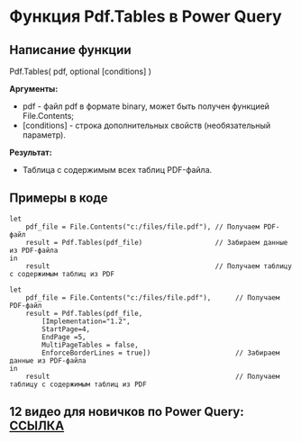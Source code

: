 # Функция Pdf.Tables в Power Query

## Написание функции
Pdf.Tables( pdf, optional [conditions] )

**Аргументы:**  
* pdf - файл pdf в формате binary, может быть получен функцией File.Contents;  
* [conditions] - строка дополнительных свойств (необязательный параметр).


**Результат:**  
* Таблица с содержимым всех таблиц PDF-файла. 

## Примеры в коде
```
let  
    pdf_file = File.Contents("c:/files/file.pdf"), // Получаем PDF-файл
    result = Pdf.Tables(pdf_file)                  // Забираем данные из PDF-файла
in 
    result                                         // Получаем таблицу с содержимым таблиц из PDF
```


```
let  
    pdf_file = File.Contents("c:/files/file.pdf"),      // Получаем PDF-файл
    result = Pdf.Tables(pdf_file, 
        [Implementation="1.2",
        StartPage=4,
        EndPage =5, 
        MultiPageTables = false,
        EnforceBorderLines = true])                     // Забираем данные из PDF-файла
in 
    result                                              // Получаем таблицу с содержимым таблиц из PDF
```

## 12 видео для новичков по Power Query: [ССЫЛКА](https://www.youtube.com/playlist?list=PL3du-Tm1nAm6SSQOCpryquOx-6aasPARM)

